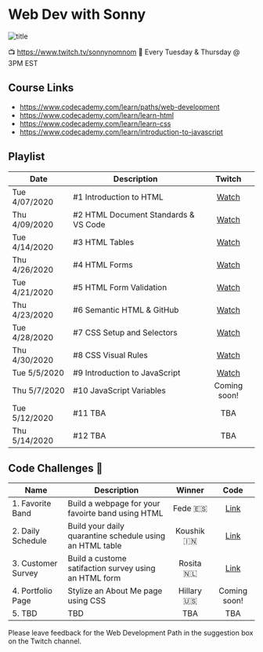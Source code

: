 # Web Dev with Sonny

![title](https://github.com/sonnynomnom/web-dev-with-sonny/blob/master/logo.gif)

📺 https://www.twitch.tv/sonnynomnom
📆 Every Tuesday & Thursday @ 3PM EST

## Course Links

- https://www.codecademy.com/learn/paths/web-development
- https://www.codecademy.com/learn/learn-html
- https://www.codecademy.com/learn/learn-css
- https://www.codecademy.com/learn/introduction-to-javascript

## Playlist

| Date | Description | Twitch |
| --- | --- |:---:|
| Tue 4/07/2020 | #1 Introduction to HTML | [Watch](https://www.twitch.tv/videos/586254495?collection=8sq6CqKWAxaitw) |
| Thu 4/09/2020 | #2 HTML Document Standards & VS Code| [Watch](https://www.twitch.tv/videos/591215784?collection=8sq6CqKWAxaitw) |
| Tue 4/14/2020 | #3 HTML Tables | [Watch](https://www.twitch.tv/videos/592993926?collection=8sq6CqKWAxaitw) | 
| Thu 4/26/2020 | #4 HTML Forms | [Watch](https://www.twitch.tv/videos/594051849?collection=8sq6CqKWAxaitw) |
| Tue 4/21/2020 | #5 HTML Form Validation | [Watch](https://www.twitch.tv/videos/600059918?collection=8sq6CqKWAxaitw) |
| Thu 4/23/2020 | #6 Semantic HTML & GitHub | [Watch](https://www.twitch.tv/videos/600059918?collection=8sq6CqKWAxaitw) |
| Tue 4/28/2020 | #7 CSS Setup and Selectors | [Watch](https://www.twitch.tv/videos/613063611) | 
| Thu 4/30/2020 | #8 CSS Visual Rules | [Watch](https://www.twitch.tv/videos/613084168) | 
| Tue 5/5/2020 | #9 Introduction to JavaScript | [Watch](https://www.twitch.tv/videos/613142380) | 
| Thu 5/7/2020 | #10 JavaScript Variables | Coming soon! | 
| Tue 5/12/2020 | #11 TBA | TBA | 
| Thu 5/14/2020 | #12 TBA | TBA | 

## Code Challenges 💪

| Name | Description | Winner | Code |
| --- | --- |:---:|:---:|
| 1. Favorite Band | Build a webpage for your favoirte band using HTML | Fede 🇪🇸 | [Link](https://github.com/sonnynomnom/web-dev-with-sonny/blob/master/code-challenges/1-favorite-band/main.html) | 
| 2. Daily Schedule | Build your daily quarantine schedule using an HTML table | Koushik 🇮🇳 | [Link](https://github.com/sonnynomnom/web-dev-with-sonny/blob/master/code-challenges/2-daily-schedule/koushik-schedule/daily_routine.html) |
| 3. Customer Survey | Build a custome satifaction survey using an HTML form | Rosita 🇳🇱 | [Link](https://github.com/sonnynomnom/web-dev-with-sonny/tree/master/code-challenges/3-customer-survey) |
| 4. Portfolio Page | Stylize an About Me page using CSS | Hillary 🇺🇸 | Coming soon! |
| 5. TBD | TBD | TBA | TBA |

Please leave feedback for the Web Development Path in the suggestion box on the Twitch channel.

